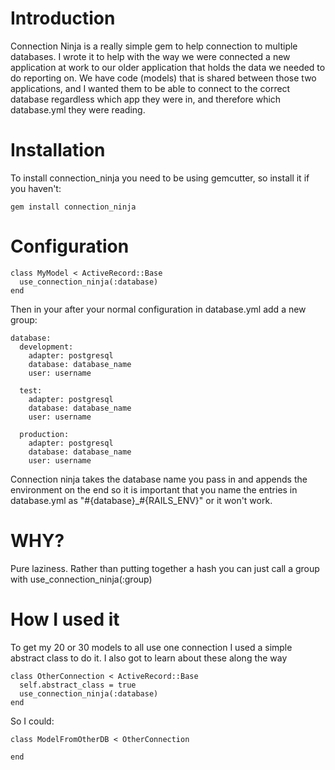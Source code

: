 Introduction
============

Connection Ninja is a really simple gem to help connection to multiple databases. I wrote it to help with the way we were connected a new application at work to our older application that holds the data we needed to do reporting on. We have code (models) that is shared between those two applications, and I wanted them to be able to connect to the correct database regardless which app they were in, and therefore which database.yml they were reading.

Installation
============

To install connection_ninja you need to be using gemcutter, so install it if you haven't:

    gem install connection_ninja
    
Configuration
=============

    class MyModel < ActiveRecord::Base
      use_connection_ninja(:database)
    end

Then in your after your normal configuration in database.yml add a new group:

    database:
      development:
        adapter: postgresql
        database: database_name
        user: username

      test:
        adapter: postgresql
        database: database_name
        user: username

      production:
        adapter: postgresql
        database: database_name
        user: username

Connection ninja takes the database name you pass in and appends the environment on the end so it is important that you name the entries in database.yml as "#{database}_#{RAILS_ENV}" or it won't work.

WHY?
===

Pure laziness. Rather than putting together a hash you can just call a group with use_connection_ninja(:group)

How I used it
=============

To get my 20 or 30 models to all use one connection I used a simple abstract class to do it. I also got to learn about these along the way

    class OtherConnection < ActiveRecord::Base
      self.abstract_class = true
      use_connection_ninja(:database)
    end

So I could:

    class ModelFromOtherDB < OtherConnection

    end

